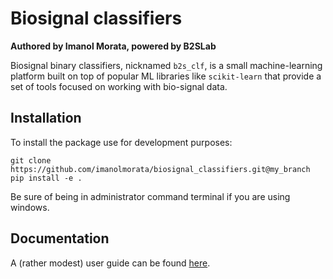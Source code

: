 # Biosignal classifiers
**Authored by Imanol Morata, powered by B2SLab**

Biosignal binary classifiers, nicknamed `b2s_clf`, is a small machine-learning platform built on top 
of popular ML libraries like `scikit-learn` that provide a set of tools focused on working with 
bio-signal data.

## Installation

To install the package use for development purposes:

```
git clone https://github.com/imanolmorata/biosignal_classifiers.git@my_branch
pip install -e .

```

Be sure of being in administrator command terminal if you are using windows.

## Documentation

A (rather modest) user guide can be found [here](https://biosignal-classifiers.readthedocs.io/en/latest/).
